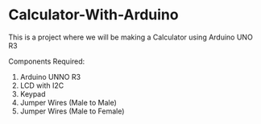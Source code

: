 # Calculator-With-Arduino


This is a project where we will be making a Calculator using Arduino UNO R3

Components Required:
1. Arduino UNNO R3
2. LCD with I2C
3. Keypad
4. Jumper Wires (Male to Male)
5. Jumper Wires (Male to Female)
